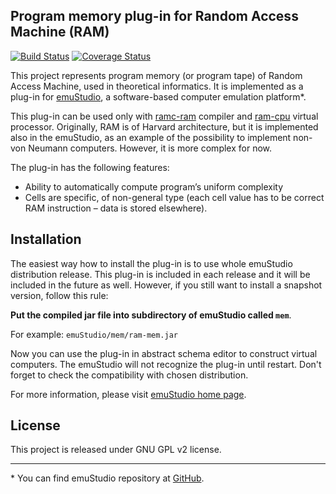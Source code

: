 Program memory plug-in for Random Access Machine (RAM)
------------------------------------------------------
[![Build Status](https://travis-ci.org/vbmacher/ram-mem.png)](https://travis-ci.org/vbmacher/ram-mem)
[![Coverage Status](https://coveralls.io/repos/vbmacher/ram-mem/badge.png?branch=branch-0_13)](https://coveralls.io/r/vbmacher/ram-mem?branch=branch-0_13)

This project represents program memory (or program tape) of Random Access Machine, used in theoretical
informatics. It is implemented as a plug-in for [emuStudio](http://emustudio.sf.net), a software-based
computer emulation platform\*.

This plug-in can be used only with [ramc-ram](https://github.com/vbmacher/ramc-ram) compiler and
[ram-cpu](https://github.com/vbmacher/ram-cpu) virtual processor. 
Originally, RAM is of Harvard architecture, but it is implemented also in the emuStudio, as an example
of the possibility to implement non-von Neumann computers. However, it is more complex for now.

The plug-in has the following features:

* Ability to automatically compute program’s uniform complexity
* Cells are specific, of non-general type (each cell value has to be correct RAM instruction – data is
  stored elsewhere).

Installation
------------

The easiest way how to install the plug-in is to use whole emuStudio distribution release. This plug-in is
included in each release and it will be included in the future as well. However, if you still want to install
a snapshot version, follow this rule: 

**Put the compiled jar file into subdirectory of emuStudio called `mem`**.

For example: `emuStudio/mem/ram-mem.jar`

Now you can use the plug-in in abstract schema editor to construct virtual computers. The emuStudio
will not recognize the plug-in until restart. Don't forget to check the compatibility with chosen
distribution.

For more information, please visit [emuStudio home page](http://emustudio.sourceforge.net/downloads.html).

License
-------

This project is released under GNU GPL v2 license.

* * *

\* You can find emuStudio repository at [GitHub](http://github.com/vbmacher/emuStudio).

